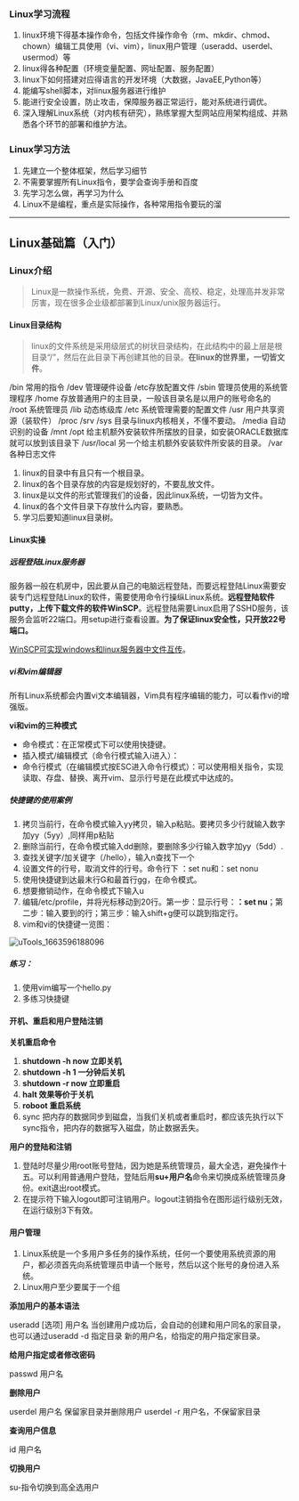 ### Linux学习流程
1. linux环境下得基本操作命令，包括文件操作命令（rm、mkdir、chmod、chown）编辑工具使用（vi、vim），linux用户管理（useradd、userdel、usermod）等
2. linux得各种配置（环境变量配置、网址配置、服务配置）
3. linux下如何搭建对应得语言的开发环境（大数据，JavaEE,Python等）
4. 能编写shell脚本，对linux服务器进行维护
5. 能进行安全设置，防止攻击，保障服务器正常运行，能对系统进行调优。
6. 深入理解Linux系统（对内核有研究），熟练掌握大型网站应用架构组成、并熟悉各个环节的部署和维护方法。

### Linux学习方法

1. 先建立一个整体框架，然后学习细节
2. 不需要掌握所有Linux指令，要学会查询手册和百度
3. 先学习怎么做，再学习为什么
4. Linux不是编程，重点是实际操作，各种常用指令要玩的溜

---
## Linux基础篇（入门）

### Linux介绍

> Linux是一款操作系统，免费、开源、安全、高校、稳定，处理高并发非常厉害，现在很多企业级都部署到Linux/unix服务器运行。 

#### Linux目录结构

> linux的文件系统是采用级层式的树状目录结构，在此结构中的最上层是根目录“/”，然后在此目录下再创建其他的目录。**在linux的世界里，一切皆文件**。

/bin 常用的指令  /dev  管理硬件设备 /etc存放配置文件 /sbin 管理员使用的系统管理程序  /home 存放普通用户的主目录，一般该目录名是以用户的账号命名的 /root 系统管理员 /lib 动态练级库 /etc 系统管理需要的配置文件 /usr 用户共享资源（装软件） /proc /srv /sys 目录与linux内核相关，不懂不要动。 /media 自动识别的设备 /mnt /opt 给主机额外安装软件所摆放的目录，如安装ORACLE数据库就可以放到该目录下  /usr/local 另一个给主机额外安装软件所安装的目录。  /var 各种日志文件

1. linux的目录中有且只有一个根目录。
2. linux的各个目录存放的内容是规划好的，不要乱放文件。
3. linux是以文件的形式管理我们的设备，因此linux系统，一切皆为文件。
4. linux的各个文件目录下存放什么内容，要熟悉。
5. 学习后要知道linux目录树。

#### Linux实操

##### 远程登陆Linux服务器

服务器一般在机房中，因此要从自己的电脑远程登陆，而要远程登陆Linux需要安装专门远程登陆Linux的软件，需要使用命令行操纵Linux系统。**远程登陆软件putty，上传下载文件的软件WinSCP**。远程登陆需要Linux启用了SSHD服务，该服务会监听22端口。用setup进行查看设置。**为了保证linux安全性，只开放22号端口。**

[WinSCP可实现windows和linux服务器中文件互传](https://blog.csdn.net/weixin_53488443/article/details/120574406)。

##### vi和vim编辑器

 所有Linux系统都会内置vi文本编辑器，Vim具有程序编辑的能力，可以看作vi的增强版。

**vi和vim的三种模式**

* 命令模式：在正常模式下可以使用快捷键。
* 插入模式/编辑模式（命令行模式输入i进入）：
* 命令行模式（在编辑模式按ESC进入命令行模式）：可以使用相关指令，实现读取、存盘、替换、离开vim、显示行号是在此模式中达成的。

##### 快捷键的使用案例

1. 拷贝当前行，在命令模式输入yy拷贝，输入p粘贴。要拷贝多少行就输入数字加yy（5yy）,同样用p粘贴
2. 删除当前行，在命令模式输入dd删除，要删除多少行输入数字加yy（5dd）.
3. 查找关键字/加关键字（/hello），输入n查找下一个
4. 设置文件的行号，取消文件的行号。命令行下 ：set nu和：set nonu
5. 使用快捷键到达最末行G和最首行gg，在命令模式。
6. 想要撤销动作，在命令模式下输入u
7. 编辑/etc/profile，并将光标移动到20行。第一步：显示行号：**：set nu**；第二步：输入要到的行；第三步：输入shift+g便可以跳到指定行。
8. vim和vi的快捷键一览图：

![uTools_1663596188096](D:\桌面\文件\git\LinuxLearning\uTools_1663596188096.png)

##### 练习：

1. 使用vim编写一个hello.py
2. 多练习快捷键

#### 开机、重启和用户登陆注销

**关机重启命令** 

1. **shutdown -h now 立即关机** 
2. **shutdown -h 1  一分钟后关机**
3. **shutdown -r now 立即重启**
4. **halt 效果等价于关机**
5. **roboot 重启系统**
6. sync 把内存的数据同步到磁盘，当我们关机或者重启时，都应该先执行以下sync指令，把内存的数据写入磁盘，防止数据丢失。

**用户的登陆和注销**

1. 登陆时尽量少用root账号登陆，因为她是系统管理员，最大全选，避免操作十五。可以利用普通用户登陆，登陆后用**su+用户名**命令来切换成系统管理员身份。exit退出root模式。
2. 在提示符下输入logout即可注销用户。logout注销指令在图形运行级别无效，在运行级别3下有效。

#### 用户管理

1. Linux系统是一个多用户多任务的操作系统，任何一个要使用系统资源的用户，都必须首先向系统管理员申请一个账号，然后以这个账号的身份进入系统。
2. Linux用户至少要属于一个组

**添加用户的基本语法**

useradd [选项]  用户名 当创建用户成功后，会自动的创建和用户同名的家目录，也可以通过useradd -d 指定目录 新的用户名，给指定的用户指定家目录。<br>

**给用户指定或者修改密码**

passwd  用户名

**删除用户**

userdel 用户名 保留家目录并删除用户   userdel -r 用户名，不保留家目录

**查询用户信息**

id 用户名   

**切换用户**

su-指令切换到高全选用户





